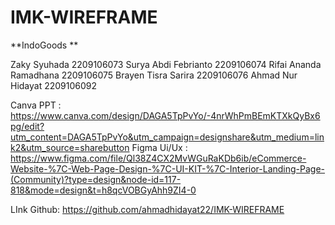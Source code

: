 # IMK-WIREFRAME

**IndoGoods	**

  Zaky Syuhada	2209106073
	Surya Abdi Febrianto	2209106074
	Rifai Ananda Ramadhana	2209106075
	Brayen Tisra Sarira	2209106076
	Ahmad Nur Hidayat	2209106092
 
Canva PPT : https://www.canva.com/design/DAGA5TpPvYo/-4nrWhPmBEmKTXkQyBx6pg/edit?utm_content=DAGA5TpPvYo&utm_campaign=designshare&utm_medium=link2&utm_source=sharebutton
Figma Ui/Ux :
https://www.figma.com/file/Ql38Z4CX2MvWGuRaKDb6ib/eCommerce-Website-%7C-Web-Page-Design-%7C-UI-KIT-%7C-Interior-Landing-Page-(Community)?type=design&node-id=117-818&mode=design&t=h8qcVOBGyAhh9ZI4-0

LInk Github:
https://github.com/ahmadhidayat22/IMK-WIREFRAME
